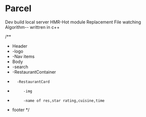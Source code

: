 # Parcel
Dev build
local server
HMR-Hot module Replacement
File watching Algorithm-- writtren in c++


/**
 * Header
 *    -logo
 *    -Nav items
 * Body
 *    -search
 *    -RestaurantContainer
 *       -RestaurantCard
 *          -img
 *          -name of res,star rating,cuisine,time
 * footer
 */
